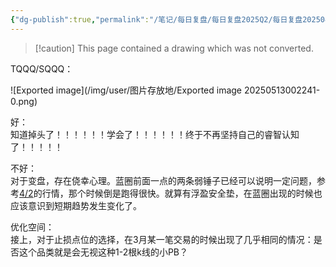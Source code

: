```yaml
---
{"dg-publish":true,"permalink":"/笔记/每日复盘/每日复盘2025Q2/每日复盘202504/富途截图存档/20250403，-5.32-10.60/"}
---
```


> [!caution] This page contained a drawing which was not converted.   

TQQQ/SQQQ：

![Exported image](/img/user/图片存放地/Exported image 20250513002241-0.png)  

好：  
知道掉头了！！！！！！学会了！！！！！！终于不再坚持自己的睿智认知了！！！！！
 
不好：  
对于变盘，存在侥幸心理。蓝圈前面一点的两条弱锤子已经可以说明一定问题，参考[4/2](2025\4\2%EF%BC%8C+15.48)的行情，那个时候倒是跑得很快。就算有浮盈安全垫，在蓝圈出现的时候也应该意识到短期趋势发生变化了。
 
优化空间：  
接上，对于止损点位的选择，在3月某一笔交易的时候出现了几乎相同的情况：是否这个品类就是会无视这种1-2根k线的小PB？